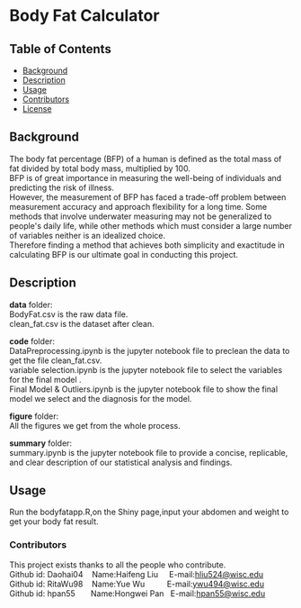 
# Body Fat Calculator

## Table of Contents

- [Background](#background)
- [Description](#description)
- [Usage](#usage)
- [Contributors](#contributors)
- [License](#license)

## Background

The body fat percentage (BFP) of a human is defined as the total mass of fat divided by total body mass, multiplied by 100. <br/>
BFP is of great importance in measuring the well-being of individuals and predicting the risk of illness. <br/>
However, the measurement of BFP has faced a trade-off problem between measurement accuracy and approach flexibility for a long time. Some methods that involve underwater measuring may not be generalized to people's daily life, while other methods which must consider a large number of variables neither is an idealized choice. <br/>
Therefore finding a method that achieves both simplicity and exactitude in calculating BFP is our ultimate goal in conducting this project.<br/>

## Description

**data** folder:<br/>
BodyFat.csv is the raw data file.<br/>
clean_fat.csv is the dataset after clean.<br/>

**code** folder:<br/>
DataPreprocessing.ipynb is the jupyter notebook file to preclean the data to get the file clean_fat.csv.<br/>
variable selection.ipynb is the jupyter notebook file to select the variables for the final model .<br/>
Final Model & Outliers.ipynb is the jupyter notebook file to show the final model we select and the diagnosis for the model.<br/>

**figure** folder:<br/>
All the figures we get from the whole process.<br/>

**summary** folder:<br/>
summary.ipynb is the jupyter notebook file to provide a concise, replicable, and clear description of our statistical analysis and findings.<br/>


## Usage

Run the bodyfatapp.R,on the Shiny page,input your abdomen and weight to get your body fat result.

### Contributors
This project exists thanks to all the people who contribute.<br/>
Github id: Daohai04 $~~~$Name:Haifeng Liu $~~~~$E-mail:hliu524@wisc.edu<br/>
Github id: RitaWu98 $~~~$Name:Yue Wu   $~~~~~~~~~$E-mail:ywu494@wisc.edu<br/>
Github id: hpan55 $~~~~~~$Name:Hongwei Pan $~~$E-mail:hpan55@wisc.edu<br/>
